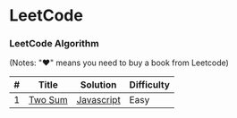 
LeetCode
========

### LeetCode Algorithm

(Notes: "&hearts;" means you need to buy a book from Leetcode)


| # | Title | Solution | Difficulty |
|---| ----- | -------- | ---------- |
|1|[Two Sum](https://leetcode.com/problems/two-sum/)| [Javascript](./algorithms/JS/findWordsThatCanBeFormedbyCharacters/findWordsThatCanBeFormedbyCharacters.js) |Easy|
